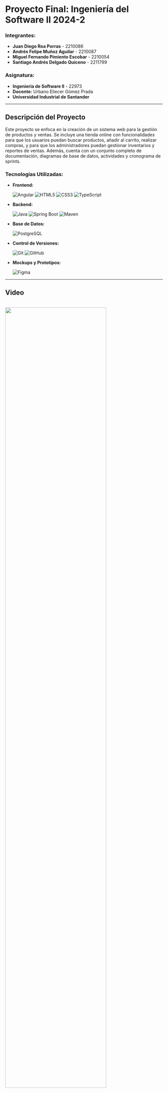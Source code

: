 # Proyecto Final: Ingeniería del Software II 2024-2

### Integrantes:
- **Juan Diego Roa Porras** - 2210086
- **Andrés Felipe Muñoz Aguilar** - 2210087
- **Miguel Fernando Pimiento Escobar** - 2210054
- **Santiago Andrés Delgado Quiceno** - 2211799

### Asignatura:
- **Ingeniería de Software II** - 22973
- **Docente:** Urbano Eliecer Gómez Prada
- **Universidad Industrial de Santander**

---

## Descripción del Proyecto
Este proyecto se enfoca en la creación de un sistema web para la gestión de productos y ventas. Se incluye una tienda online con funcionalidades para que los usuarios puedan buscar productos, añadir al carrito, realizar compras, y para que los administradores puedan gestionar inventarios y reportes de ventas. Además, cuenta con un conjunto completo de documentación, diagramas de base de datos, actividades y cronograma de sprints.

### Tecnologías Utilizadas:

- **Frontend:**
  
  ![Angular](https://img.shields.io/badge/Angular-DD0031?style=for-the-badge&logo=angular&logoColor=white)
  ![HTML5](https://img.shields.io/badge/HTML5-E34F26?style=for-the-badge&logo=html5&logoColor=white)
  ![CSS3](https://img.shields.io/badge/CSS3-1572B6?style=for-the-badge&logo=css3&logoColor=white)
  ![TypeScript](https://img.shields.io/badge/TypeScript-007ACC?style=for-the-badge&logo=typescript&logoColor=white)

- **Backend:**
  
  ![Java](https://img.shields.io/badge/Java-007396?style=for-the-badge&logo=java&logoColor=white)
  ![Spring Boot](https://img.shields.io/badge/Spring%20Boot-6DB33F?style=for-the-badge&logo=spring-boot&logoColor=white)
  ![Maven](https://img.shields.io/badge/Maven-C71A36?style=for-the-badge&logo=apache-maven&logoColor=white)

- **Base de Datos:**
  
  ![PostgreSQL](https://img.shields.io/badge/PostgreSQL-4169E1?style=for-the-badge&logo=postgresql&logoColor=white)

  
- **Control de Versiones:**
  
  ![Git](https://img.shields.io/badge/Git-F05032?style=for-the-badge&logo=git&logoColor=white)
  ![GitHub](https://img.shields.io/badge/GitHub-181717?style=for-the-badge&logo=github&logoColor=white)

- **Mockups y Prototipos:**

  ![Figma](https://img.shields.io/badge/Figma-F24E1E?style=for-the-badge&logo=figma&logoColor=white)
  
---

## Video
<br> [<img src="https://img.youtube.com/vi/3Js4TJkAX5s/0.jpg" width=80% height=80%>](https://youtu.be/3Js4TJkAX5s)

[Youtube video](https://youtu.be/3Js4TJkAX5s)

---

## Diagrama Entidad-Relación
<img alt="Diagrama Entidad-Relación" src="https://github.com/pimientoyolo125/universeGame/blob/main/Documentacion/Version_3/2A_Diagrama_ER_V3_241118.png">

---

## Cronograma de Sprints
<img alt="Cronograma de Sprints" src="https://github.com/pimientoyolo125/universeGame/blob/main/Documentacion/Version_3/2A_Cronograma_sprints_V3_24118.png">

---

## Diagrama de Arquitectura
<img alt="Cronograma de Sprints" src="https://github.com/pimientoyolo125/universeGame/blob/main/Documentacion/Version_3/2A_Diagrama_de_Arquitectura_241118.png">

---

## Diagrama casos de uso
<img alt="Cronograma de Sprints" src="https://github.com/pimientoyolo125/universeGame/blob/main/Documentacion/Version_3/2A_Diagrama_Casos_Uso_241118.png">

---

## Mockups del Proyecto
El diseño de las interfaces del sistema se realizó en [Figma](https://www.figma.com/design/Px9t7FmwK8RroCbln7mFxq/UniverseGame---Templates-V2?node-id=279-19819&node-type=canvas), mostrando las diferentes Vistas del aplicativo web. A continuación, se listan las principales Vistas:

1. **Vista Principal**  
   <img alt="Vista Principal" src="https://github.com/pimientoyolo125/universeGame/blob/main/Documentacion/Vistas/2A_Vista_Principal_241014.png">

2. **Inicio de Sesión**  
   <img alt="Inicio de Sesión" src="https://github.com/pimientoyolo125/universeGame/blob/main/Documentacion/Vistas/2A_Inicio_Sesion_241118.png">

3. **Registro de Usuario**  
   <img alt="Registro de Usuario" src="https://github.com/pimientoyolo125/universeGame/blob/main/Documentacion/Vistas/2A_Sign_Up_241014.png">

4. **Búsqueda de Productos con Filtros**  
   <img alt="Búsqueda de Productos con Filtros" src="https://github.com/pimientoyolo125/universeGame/blob/main/Documentacion/Vistas/2A_Busqueda_Productos_Filtros_241014.png">

5. **Detalle de Producto**  
   <img alt="Detalle de Producto" src="https://github.com/pimientoyolo125/universeGame/blob/main/Documentacion/Vistas/2A_Detalle_Producto_241014.png">

6. **Carrito de Compras**  
   <img alt="Carrito de Compras" src="https://github.com/pimientoyolo125/universeGame/blob/main/Documentacion/Vistas/2A_Carrito_241014.png">

7. **Proceso de Compra - Paso 1**  
   <img alt="Proceso de Compra - Paso 1" src="https://github.com/pimientoyolo125/universeGame/blob/main/Documentacion/Vistas/2A_Checkout1_241118.png">

8. **Proceso de Compra - Paso 2**  
   <img alt="Proceso de Compra - Paso 2" src="https://github.com/pimientoyolo125/universeGame/blob/main/Documentacion/Vistas/2A_Checkout2_241118.png">

9. **Compra Exitosa**  
   <img alt="Compra Exitosa" src="https://github.com/pimientoyolo125/universeGame/blob/main/Documentacion/Vistas/2A_Compra_Exitosa_241118.png">

10. **Historial de Compras**  
    <img alt="Historial de Compras" src="https://github.com/pimientoyolo125/universeGame/blob/main/Documentacion/Vistas/2A_Historial_compras_241118.png">

11. **Detalle de Entrega**  
    <img alt="Detalle de Entrega" src="https://github.com/pimientoyolo125/universeGame/blob/main/Documentacion/Vistas/2A_Detalle_Entrega_compra_241118.png">

12. **Perfil de Usuario**  
    <img alt="Perfil de Usuario" src="https://github.com/pimientoyolo125/universeGame/blob/main/Documentacion/Vistas/2A_Perfil_Usuario_241118.png">

13. **Panel de Administración**  
    <img alt="Panel de Administración" src="https://github.com/pimientoyolo125/universeGame/blob/main/Documentacion/Vistas/2A_Dashboard_Development_241118.png">

14. **Gestión de Inventario**  
    <img alt="Gestión de Inventario" src="https://github.com/pimientoyolo125/universeGame/blob/main/Documentacion/Vistas/2A_Inventario_Administrador_241014.png">

15. **Reportes Conjuntos del Administrador**  
    <img alt="Reportes Conjuntos del Administrador" src="https://github.com/pimientoyolo125/universeGame/blob/main/Documentacion/Vistas/2A_Reportes_Conjunto_Administrador_241118.png">

16. **Reportes Individuales del Administrador**  
    <img alt="Reportes Individuales del Administrador" src="https://github.com/pimientoyolo125/universeGame/blob/main/Documentacion/Vistas/2A_Reportes_Individuales_Administrador_241014.png">

17. **Detalle de Ventas en Reportes**  
    <img alt="Detalle de Ventas en Reportes" src="https://github.com/pimientoyolo125/universeGame/blob/main/Documentacion/Vistas/2A_Detalle_Ventas_Reporte_241118.png">

**Resumen de Vistas**
[Video](https://www.youtube.com/watch?v=Qvt7hDnW-MU&ab_channel=JuanDiegoRoaPorras)
[Figma](https://www.figma.com/design/Px9t7FmwK8RroCbln7mFxq/UniverseGame)

---

## Documentación Adicional
La documentación detallada del proyecto, incluyendo el **plan de pruebas**, las **épicas y H.U.**, y el **diagrama de actividades**, se encuentra disponible en los siguientes enlaces:
- [Plan de pruebas](https://github.com/pimientoyolo125/universeGame/blob/main/Documentacion/Version_3/2A_Plan_De_Pruebas_241118.pdf)
- [Scrum Trace](https://github.com/pimientoyolo125/universeGame/blob/main/Documentacion/Version_3/2A_Scrum_Trace_241118.xlsx)
- [Épicas y H.U. - Diagrama de Actividades](https://github.com/pimientoyolo125/universeGame/blob/main/Documentacion/Version_3/2A_Diagrama_Actividades_V3_24118.png)

---

Este proyecto es parte de una evaluación académica y se ampliará dependiendo del tiempo disponible. Todas las modificaciones adicionales estarán alineadas con los requisitos del curso y las sugerencias del docente.
